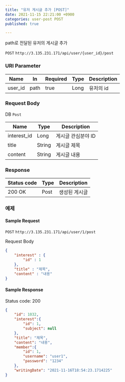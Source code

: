 ```yaml
---
title: "유저 게시글 추가 [POST]"
date: 2021-11-15 22:21:00 +0900
categories: user-post POST
published: true

---
```


path로 전달된 유저의 게시글 추가

`POST` `http://3.135.231.171/api/user/{user_id}/post`

### URI Parameter

| Name    | In   | Required | Type | Description |
| ------- | ---- | -------- | ---- | ----------- |
| user_id | path | true     | Long | 유저의 id   |

### Request Body

DB `Post`

| Name        | Type   | Description        |
| ----------- | ------ | ------------------ |
| interest_id | Long   | 게시글 관심분야 ID |
| title       | String | 게시글 제목        |
| content     | String | 게시글 내용        |

### Response

| Status code | Type | Description   |
| ----------- | ---- | ------------- |
| 200 OK      | Post | 생성된 게시글 |



### 예제

#### Sample Request

`POST` `http://3.135.231.171/api/user/1/post`

Request Body

```json
{
    "interest" : {
        "id" : 1
    },
    "title" : "제목",
    "content" : "내용"
}
```

#### Sample Response

Status code: 200

```json
{
    "id": 1032,
    "interest":{
        "id": 1,
        "subject": null
    },
    "title": "제목",
    "content": "내용",
    "member":{
        "id": 1,
        "username": "user1",
        "password": "1234"
    },
    "writingDate": "2021-11-16T18:54:23.1714225"
}
```

